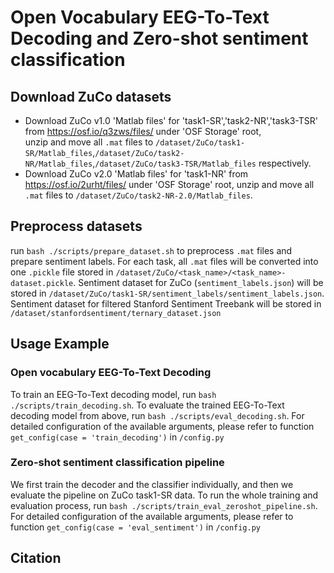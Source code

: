 # Open Vocabulary EEG-To-Text Decoding and Zero-shot sentiment classification

## Download ZuCo datasets
- Download ZuCo v1.0 'Matlab files' for 'task1-SR','task2-NR','task3-TSR' from https://osf.io/q3zws/files/ under 'OSF Storage' root,  
unzip and move all `.mat` files to `/dataset/ZuCo/task1-SR/Matlab_files`,`/dataset/ZuCo/task2-NR/Matlab_files`,`/dataset/ZuCo/task3-TSR/Matlab_files` respectively.
- Download ZuCo v2.0 'Matlab files' for 'task1-NR' from https://osf.io/2urht/files/ under 'OSF Storage' root, unzip and move all `.mat` files to `/dataset/ZuCo/task2-NR-2.0/Matlab_files`.

## Preprocess datasets
run `bash ./scripts/prepare_dataset.sh` to preprocess `.mat` files and prepare sentiment labels. For each task, all `.mat` files will be converted into one `.pickle` file stored in `/dataset/ZuCo/<task_name>/<task_name>-dataset.pickle`. Sentiment dataset for ZuCo (`sentiment_labels.json`) will be stored in `/dataset/ZuCo/task1-SR/sentiment_labels/sentiment_labels.json`. Sentiment dataset for filtered Stanford Sentiment Treebank will be stored in `/dataset/stanfordsentiment/ternary_dataset.json`

## Usage Example
### Open vocabulary EEG-To-Text Decoding
To train an EEG-To-Text decoding model, run `bash ./scripts/train_decoding.sh`.
To evaluate the trained EEG-To-Text decoding model from above, run `bash ./scripts/eval_decoding.sh`.
For detailed configuration of the available arguments, please refer to function `get_config(case = 'train_decoding')` in `/config.py`
### Zero-shot sentiment classification pipeline 
We first train the decoder and the classifier individually, and then we evaluate the pipeline on ZuCo task1-SR data.
To run the whole training and evaluation process, run `bash ./scripts/train_eval_zeroshot_pipeline.sh`.
For detailed configuration of the available arguments, please refer to function `get_config(case = 'eval_sentiment')` in `/config.py`

## Citation
